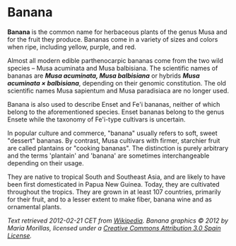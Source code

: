 Banana
======

**Banana** is the common name for herbaceous plants of the genus Musa and for
the fruit they produce. Bananas come in a variety of sizes and colors when
ripe, including yellow, purple, and red.

Almost all modern edible parthenocarpic bananas come from the two wild species
– Musa acuminata and Musa balbisiana. The scientific names of bananas are
***Musa acuminata, Musa balbisiana*** or hybrids ***Musa acuminata ×
balbisiana***, depending on their genomic constitution. The old scientific
names Musa sapientum and Musa paradisiaca are no longer used.

Banana is also used to describe Enset and Fe'i bananas, neither of which belong
to the aforementioned species. Enset bananas belong to the genus Ensete while
the taxonomy of Fe'i-type cultivars is uncertain.

In popular culture and commerce, "banana" usually refers to soft, sweet
"dessert" bananas. By contrast, Musa cultivars with firmer, starchier fruit are
called plantains or "cooking bananas". The distinction is purely arbitrary and
the terms 'plantain' and 'banana' are sometimes interchangeable depending on
their usage.

They are native to tropical South and Southeast Asia, and are likely to have
been first domesticated in Papua New Guinea. Today, they are cultivated
throughout the tropics. They are grown in at least 107 countries, primarily for
their fruit, and to a lesser extent to make fiber, banana wine and as
ornamental plants.

*Text retrieved 2012-02-21 CET from [Wikipedia][1]. Banana graphics © 2012 by
Maria Morillas, licensed under a [Creative Commons Attribution 3.0 Spain
License][2].*

[1]: http://en.wikipedia.org/wiki/Banana
[2]: http://creativecommons.org/licenses/by/3.0/es/
